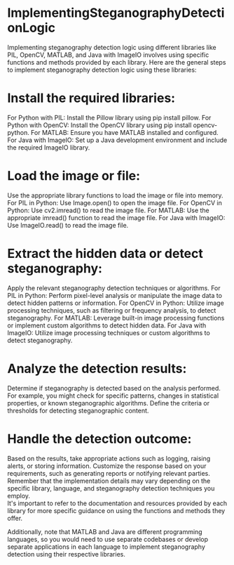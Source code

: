 # ImplementingSteganographyDetectionLogic

Implementing steganography detection logic using different libraries like PIL, OpenCV, MATLAB, and Java with ImageIO involves using specific functions and methods provided by each library. Here are the general steps to implement steganography detection logic using these libraries:

# Install the required libraries:
  For Python with PIL: Install the Pillow library using pip install pillow.
  For Python with OpenCV: Install the OpenCV library using pip install opencv-python.
  For MATLAB: Ensure you have MATLAB installed and configured.
  For Java with ImageIO: Set up a Java development environment and include the required ImageIO library.

# Load the image or file:
  Use the appropriate library functions to load the image or file into memory.
  For PIL in Python: Use Image.open() to open the image file.
  For OpenCV in Python: Use cv2.imread() to read the image file.
  For MATLAB: Use the appropriate imread() function to read the image file.
  For Java with ImageIO: Use ImageIO.read() to read the image file.
  
# Extract the hidden data or detect steganography:
  Apply the relevant steganography detection techniques or algorithms.
  For PIL in Python: Perform pixel-level analysis or manipulate the image data to detect hidden patterns or information.
  For OpenCV in Python: Utilize image processing techniques, such as filtering or frequency analysis, to detect steganography.
  For MATLAB: Leverage built-in image processing functions or implement custom algorithms to detect hidden data.
  For Java with ImageIO: Utilize image processing techniques or custom algorithms to detect steganography.
  
# Analyze the detection results:
  Determine if steganography is detected based on the analysis performed.
  For example, you might check for specific patterns, changes in statistical properties, or known steganographic algorithms.
  Define the criteria or thresholds for detecting steganographic content.
  
# Handle the detection outcome:
  Based on the results, take appropriate actions such as logging, raising alerts, or storing information.
  Customize the response based on your requirements, such as generating reports or notifying relevant parties.
  Remember that the implementation details may vary depending on the specific library, language, and steganography detection techniques you employ.  
It's important to refer to the documentation and resources provided by each library for more specific guidance on using the functions and methods they offer.

Additionally, note that MATLAB and Java are different programming languages, so you would need to use separate codebases or develop separate applications in each language to implement steganography detection using their respective libraries.

